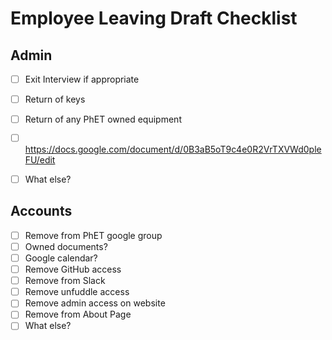 # Employee Leaving Draft Checklist

## Admin
- [ ] Exit Interview if appropriate
- [ ] Return of keys
- [ ] Return of any PhET owned equipment
- [ ] https://docs.google.com/document/d/0B3aB5oT9c4e0R2VrTXVWd0pleFU/edit
- [ ] What else?

  
## Accounts
- [ ] Remove from PhET google group
 - [ ] Owned documents?
 - [ ] Google calendar?
- [ ] Remove GitHub access
- [ ] Remove from Slack
- [ ] Remove unfuddle access
- [ ] Remove admin access on website
- [ ] Remove from About Page
- [ ] What else?

